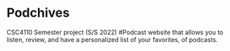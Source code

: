 # Podchives
CSC4110 Semester project (S/S 2022)
#Podcast website that allows you to listen, review, and have a personalized list of your favorites, of podcasts.
